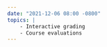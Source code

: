```yaml
---
date: "2021-12-06 08:00 -0800"
topics: |
    - Interactive grading
    - Course evaluations
---
```

